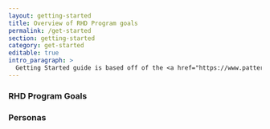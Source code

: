 ```yaml
---
layout: getting-started
title: Overview of RHD Program goals
permalink: /get-started
section: getting-started
category: get-started
editable: true
intro_paragraph: >
  Getting Started guide is based off of the <a href="https://www.patternfly.org/v4/get-started/about" target="top">PatternFly</a> Getting Started guide.
---
```


<div class="pf-l-grid__item pf-m-12-col">
  <h3><i class="fal fa-tasks"></i> RHD Program Goals</h3>
</div>
<div class="pf-l-grid__item pf-m-12-col">
  <h3><i class="fal fa-user-circle"></i> Personas</h3>
</div>

